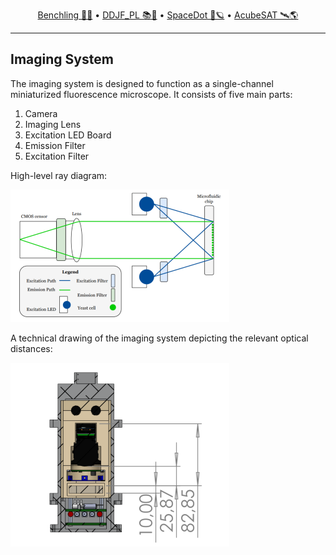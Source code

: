 <div align="center">
<p>
    <a href="https://benchling.com/organizations/acubesat/">Benchling 🎐🧬</a> &bull;
    <a href="https://gitlab.com/acubesat/documentation/cdr-public/-/blob/master/DDJF/DDJF_PL.pdf?expanded=true&viewer=rich">DDJF_PL 📚🧪</a> &bull;
    <a href="https://spacedot.gr/">SpaceDot 🌌🪐</a> &bull;
    <a href="https://acubesat.spacedot.gr/">AcubeSAT 🛰️🌎</a>
</p>
</div>

---

## Imaging System

The imaging system is designed to function as a single-channel miniaturized fluorescence microscope. It consists of five main parts:

1. Camera
2. Imaging Lens
3. Excitation LED Board
4. Emission Filter
5. Excitation Filter

High-level ray diagram:

![](assets/ray-diagram.png)

A technical drawing of the imaging system depicting the relevant optical distances:

![](assets/imaging-system.png)
